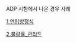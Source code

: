 ADP 시험에서 나온 경우 사례

[1.연립방정식](https://kuma987.github.io/R-Notebook/1.모델링_이전/1.연립방정식.html)

[2.불량률_관리ᄃ](https://kuma987.github.io/R-Notebook/1.모델링_이전/2.불량률_관리도.html)
